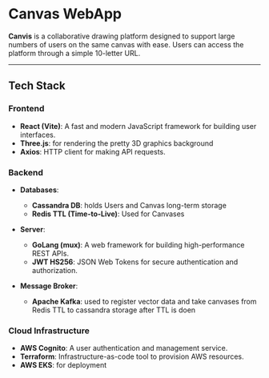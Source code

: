 # **Canvas WebApp**

**Canvis** is a collaborative drawing platform designed to support large numbers of users on the same canvas with ease. Users can access the platform through a simple 10-letter URL.

---

## **Tech Stack**

### **Frontend**
- **React (Vite)**: A fast and modern JavaScript framework for building user interfaces.
- **Three.js**: for rendering the pretty 3D graphics background 
- **Axios**: HTTP client for making API requests.

### **Backend**
- **Databases**:
  - **Cassandra DB**: holds Users and Canvas long-term storage 
  - **Redis TTL (Time-to-Live)**: Used for Canvases

- **Server**:
  - **GoLang (mux)**: A web framework for building high-performance REST APIs.
  - **JWT HS256**: JSON Web Tokens for secure authentication and authorization.

- **Message Broker**:
  - **Apache Kafka**: used to register vector data and take canvases from Redis TTL to cassandra storage after TTL is doen 

### **Cloud Infrastructure**
- **AWS Cognito**: A user authentication and management service.
- **Terraform**: Infrastructure-as-code tool to provision AWS resources.
- **AWS EKS**: for deployment 
